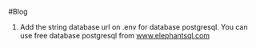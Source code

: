 #Blog

1. Add the string database url on .env for database postgresql. You can use free database postgresql from www.elephantsql.com